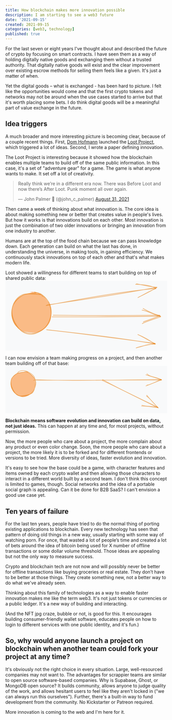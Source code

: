 ```yaml
---
title: How blockchain makes more innovation possible
description: I am starting to see a web3 future
date: '2021-09-15'
created: 2021-09-15
categories: [web3, technology]
published: true
---
```


For the last seven or eight years I've thought about and described the future of crypto by focusing on smart contracts. I have seen them as a way of holding digitally native goods and exchanging them without a trusted authority. That digitally native goods will exist and the clear improvement over existing escrow methods for selling them feels like a given. It's just a matter of when.

Yet the digital goods – what is exchanged - has been hard to picture. I felt like the opportunities would come and that the first crypto tokens and networks may not be around when the use cases started to arrive but that it's worth placing some bets. I do think digital goods will be a meaningful part of value exchange in the future.

## Idea triggers

A much broader and more interesting picture is becoming clear, because of a couple recent things. First, [Dom Hofmann](https://twitter.com/dhof/) launched the [Loot Project](https://www.lootproject.com/), which triggered a lot of ideas. Second, I wrote a paper defining innovation.

The Loot Project is interesting because it showed how the blockchain enables multiple teams to build off of the same public information. In this case, it's a set of "adventure gear" for a game. The game is what anyone wants to make. It set off a lot of creativity.

<blockquote class="twitter-tweet not-prose" markdown="1">
Really think we’re in a different era now. There was Before Loot and now there’s After Loot. Punk moment all over again.

&mdash; John Palmer 🥳 (@john_c_palmer) [August 31, 2021](https://twitter.com/john_c_palmer/status/1432606797186179072?ref_src=twsrc%5Etfw)
</blockquote>

Then came a week of thinking about what innovation is. The core idea is about making something new or better that creates value in people's lives. But how it works is that innovations build on each other. Most innovation is just the combination of two older innovations or bringing an innovation from one industry to another.

Humans are at the top of the food chain because we can pass knowledge down. Each generation can build on what the last has done, in understanding the universe, in making tools, in gaining efficiency. We continuously stack innovations on top of each other and that's what makes modern life.

Loot showed a willingness for different teams to start building on top of shared public data:
<svg xmlns="http://www.w3.org/2000/svg" viewBox="0 0 247.19127095 106.41259271">
<path fill="#f8f9fa" d="M0 0h247.19127095v106.41259271H0z"/>
<g stroke-opacity=".5" fill-opacity=".5" stroke-linecap="round">
<path d="M37.47 16.99961353c5.79-1.19 13.7 1.55 18.98 5.47 5.29 3.91 10.78 11.4 12.73 18.01 1.94 6.61 1.48 15.57-1.08 21.66-2.55 6.08-8.32 12.2-14.24 14.86-5.93 2.65-14.73 2.66-21.28 1.04-6.54-1.61-14.16-5.49-18-10.75s-5.71-14.04-5.03-20.83c.68-6.79 3.84-15.08 9.12-19.91 5.27-4.83 17.99-7.66 22.54-9.07 4.54-1.41 4.74.25 4.72.62m6.66 2.47c5.43 2.24 11.45 8.99 14.09 15.12 2.65 6.14 3.62 15.35 1.78 21.69-1.83 6.34-7.15 12.84-12.78 16.34-5.64 3.49-14.74 5.11-21.03 4.64-6.29-.47-12.81-2.47-16.71-7.46-3.9-4.98-6.34-15.64-6.67-22.43-.32-6.79.98-13.45 4.72-18.29 3.74-4.85 11.54-9.07 17.72-10.79 6.17-1.72 15.82.29 19.32.48s1.71.17 1.66.66" stroke-width="0" fill="#fd7e14"/>
<path d="M48.93 18.17961353c5.84 1.11 12.13 6.3 15.59 11.8 3.46 5.51 5.66 14.5 5.18 21.23-.48 6.74-3.59 14.39-8.07 19.18-4.48 4.8-12.36 8.85-18.8 9.62-6.45.76-14.49-1.17-19.86-5.01-5.38-3.84-10.64-11.39-12.41-18.02-1.76-6.63-.85-15.76 1.83-21.76 2.69-5.99 7.71-11.84 14.29-14.21 6.58-2.37 20.22-.44 25.2-.01 4.97.44 4.65 2.4 4.62 2.63m-12-6.45c6.03.84 15.67 7.16 19.9 12.5 4.24 5.35 5.91 12.88 5.52 19.55-.4 6.67-3.43 15.16-7.89 20.49-4.47 5.32-12.7 10.28-18.91 11.46-6.22 1.18-13.2-.48-18.39-4.38-5.2-3.9-10.56-12.56-12.76-19.02-2.21-6.45-2.82-13.79-.47-19.7 2.36-5.91 8.83-12.54 14.61-15.75 5.77-3.22 17.01-2.97 20.04-3.55 3.02-.58-2-.19-1.91.06" stroke="#e67700" fill="none"/>
</g>
<g stroke-linecap="round" stroke-opacity=".5" fill-opacity=".5">
<path d="M62.28571429 37.75961353c67.2-12.89 130.12-23.04 166.91-25.86m-165.5 25c64.27-9.39 128.37-19.61 166.87-26.9" stroke="#e67700" fill="none"/>
<path d="M202.60571429 25.58961353c13.79-7.33 23.28-12.82 27.58-13.72m-26.18 12.86c10.78-5.2 21.34-10.75 27.56-14.76" stroke="#e67700" fill="none"/>
<path d="M199.01571429 5.37961353c15.21.4 26.07 2.66 31.17 6.49m-29.76-7.35c12.21 2.58 24.15 4.8 31.14 5.45" stroke="#e67700" fill="none"/>
</g>
<g stroke-linecap="round" stroke-opacity=".5" fill-opacity=".5">
<path d="M73.11857143 52.50247068c36.38.25 73.73 1.22 162.92-.03m-164.51 2.63c34-.42 66.23.74 165.66-1.21" stroke="#e67700" fill="none"/>
<path d="M210.83857143 62.71247068c4.38-2.04 9.83-3.21 25.25-9.26m-26.84 11.87c6.45-3.57 11.06-4.26 27.99-10.44" stroke="#e67700" fill="none"/>
<path d="M210.54857143 42.19247068c4.65 2.72 10.16 6.3 25.54 11.26m-27.14-8.65c6.34.55 11 3.98 28.29 10.08" stroke="#e67700" fill="none"/>
</g>
<g stroke-linecap="round" stroke-opacity=".5" fill-opacity=".5">
<path d="M63.02714286 74.69247068c55.17 6.11 105.09 11.43 166.5 21.72m-166.36-21.68c44.21 4.45 89.78 10.97 165.76 20.81" stroke="#e67700" fill="none"/>
<path d="M199.80714286 102.39247068c10.93-2.38 16.68-5.9 28.88-5.82m-28.74 5.86c6.6-2.81 14.81-3.76 28.14-6.73" stroke="#e67700" fill="none"/>
<path d="M202.47714286 82.05247068c10.12 4.15 15.02 7.16 26.21 14.52m-26.07-14.48c6.05 2.71 13.53 7.28 25.47 13.61" stroke="#e67700" fill="none"/>
</g>
</svg>

I can now envision a team making progress on a project, and then another team building off of that base:
<svg xmlns="http://www.w3.org/2000/svg" viewBox="0 0 297.90159387 87.13419927">
<path fill="#f8f9fa" d="M0 0h297.90159387v87.13419927H0z"/>
<g stroke-opacity=".5" fill-opacity=".5" stroke-linecap="round">
<path d="M37 10.19c4.58.49 9.96 4.75 12.92 8.58 2.96 3.84 4.81 9.62 4.84 14.44.03 4.81-1.84 10.68-4.67 14.45-2.83 3.78-7.65 7.47-12.31 8.19-4.66.73-11.21-1.25-15.66-3.83-4.44-2.58-9.21-7.02-11.03-11.62-1.81-4.61-1.63-11.56.14-16.02 1.76-4.45 5.98-8.46 10.44-10.7 4.46-2.25 13.24-2.25 16.33-2.76 3.08-.5 2.35-.56 2.18-.28m.69 1.52c4.39 1.3 9.51 5.53 11.69 9.71 2.17 4.17 2.36 10.45 1.38 15.32-.98 4.87-3.58 10.59-7.26 13.91-3.68 3.33-9.85 6.27-14.82 6.07-4.97-.21-11.65-4.14-15-7.32-3.34-3.17-4.57-6.85-5.08-11.73-.5-4.88-.36-13.35 2.06-17.56 2.43-4.22 7.99-6.25 12.48-7.73 4.48-1.49 12.3-.76 14.44-1.17 2.13-.42-1.33-1.39-1.62-1.31" stroke-width="0" fill="#fd7e14"/>
<path d="M35.78 10.47c4.44.2 9.59 3.52 12.98 6.84 3.39 3.32 7.02 8.19 7.38 13.06.36 4.88-2.26 12.1-5.22 16.21-2.95 4.1-7.95 7.19-12.52 8.41-4.57 1.22-10.54.99-14.9-1.1-4.36-2.09-9.1-6.82-11.25-11.43-2.15-4.6-2.99-11.54-1.66-16.21 1.33-4.67 5.14-9.22 9.63-11.81 4.5-2.58 13.96-3.13 17.37-3.7 3.4-.58 2.95-.15 3.06.24m-17.13-.04c4.11-2.34 9.46-3.02 14.3-1.67s11.9 5.5 14.74 9.75 2.76 10.7 2.3 15.76c-.46 5.06-1.59 11.3-5.04 14.59-3.45 3.28-10.94 4.47-15.67 5.12-4.74.65-8.98 1.5-12.74-1.24-3.75-2.74-8.13-10.19-9.79-15.2-1.65-5.01-2.03-10.6-.13-14.87 1.91-4.27 9.79-9.1 11.56-10.75 1.78-1.65-1.15.25-.91.84" stroke="#e67700" fill="none"/>
</g>
<g stroke-linecap="round" stroke-opacity=".5" fill-opacity=".5">
<path d="M53.71714286 24.81428571c62.71 3.57 129.63.94 233.98.1m-235.58 1.39c65.51.37 131.31-1 235.78-.56" stroke="#e67700" fill="none"/>
<path d="M260.72714286 34.93428571c5.33.16 15.69-5.78 26.14-10.14m-28.04 11.91c8.25-2.57 16.81-7.03 28.28-10.93" stroke="#e67700" fill="none"/>
<path d="M260.72714286 14.41428571c5.38 5.8 15.73 5.48 26.14 10.38m-28.04-8.61c8.17 3.1 16.73 4.31 28.28 9.59" stroke="#e67700" fill="none"/>
</g>
<g stroke-linecap="round" stroke-opacity=".5" fill-opacity=".5">
<path d="M178.44142857 26.58428571c23.31 10.54 44.63 21.87 103.38 50.55m-102.82-52.13c22.68 12.64 43.35 22.67 101.83 50.88" stroke="#e67700" fill="none"/>
<path d="M250.85142857 73.72428571c7.58-.21 13.18.88 30.18 2.87m-29.61-4.46c6.66 2 11.5 1.73 28.62 3.22" stroke="#e67700" fill="none"/>
<path d="M259.79142857 55.24428571c5.67 3.7 9.35 8.76 21.24 21.35m-20.67-22.93c4.8 5.95 7.71 9.67 19.68 21.69" stroke="#e67700" fill="none"/>
</g>
</svg>

**Blockchain means software evolution and innovation can build on data, not just ideas.** This can happen at any time and, for most projects, without permission.

Now, the more people who care about a project, the more complain about any product or even color change. Soon, the more people who care about a project, the more likely it is to be forked and for different frontends or versions to be tried. More diversity of ideas, faster evolution and innovation.

It's easy to see how the base could be a game, with character features and items owned by each crypto wallet and then allowing those characters to interact in a different world built by a second team. I don't think this concept is limited to games, though. Social networks and the idea of a portable social graph is appealing. Can it be done for B2B SaaS? I can't envision a good use case yet.

## Ten years of failure

For the last ten years, people have tried to do the normal thing of porting existing applications to blockchain. Every new technology has seen that pattern of doing old things in a new way, usually starting with some way of watching porn. For once, that wasted a lot of people’s time and created a lot of bets around the idea of bitcoin being used for X number of offline transactions or some dollar volume threshold. Those ideas are appealing but not the only way to measure success.

Crypto and blockchain tech are not now and will possibly never be better for offline transactions like buying groceries or real estate. They don’t have to be better at those things. They create something new, not a better way to do what we've already seen.

Thinking about this family of technologies as a way to enable faster innovation makes me like the term web3. It's not just tokens or currencies or a public ledger. It's a new way of building and interacting.

(And the NFT jpg craze, bubble or not, is good for this. It encourages building consumer-friendly wallet software, educates people on how to login to different services with one public identity, and it's fun.)

## So, why would anyone launch a project on blockchain when another team could fork your project at any time?

It's obviously not the right choice in every situation. Large, well-resourced companies may not want to. The advantages for scrappier teams are similar to open source software-based companies. Why is Supabase, Ghost, or MongoDB open source? It builds community, allows anyone to judge quality of the work, and allows hesitant users to feel like they aren't locked in ("we can always run this ourselves"). Further, there's a built-in way to fund development from the community. No Kickstarter or Patreon required.

More innovation is coming to the web and I'm here for it.
